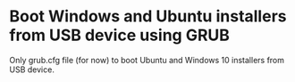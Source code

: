 # Boot Windows and Ubuntu installers from USB device using GRUB
Only grub.cfg file (for now) to boot Ubuntu and Windows 10 installers from USB device.
